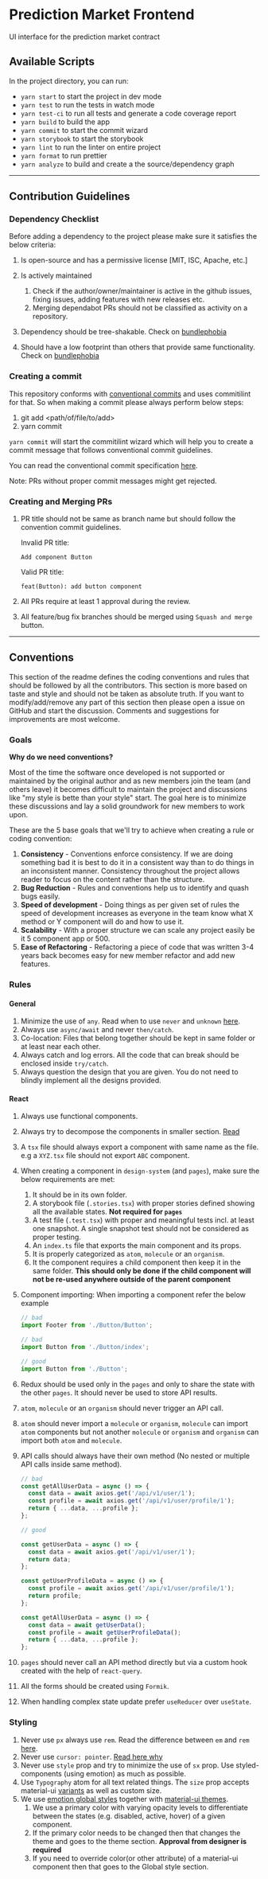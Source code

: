 # Prediction Market Frontend

UI interface for the prediction market contract

## Available Scripts

In the project directory, you can run:

- `yarn start` to start the project in dev mode
- `yarn test` to run the tests in watch mode
- `yarn test-ci` to run all tests and generate a code coverage report
- `yarn build` to build the app
- `yarn commit` to start the commit wizard
- `yarn storybook` to start the storybook
- `yarn lint` to run the linter on entire project
- `yarn format` to run prettier
- `yarn analyze` to build and create a the source/dependency graph

---

## Contribution Guidelines

### Dependency Checklist

Before adding a dependency to the project please make sure it satisfies the below criteria:

1. Is open-source and has a permissive license [MIT, ISC, Apache, etc.]
2. Is actively maintained

   1. Check if the author/owner/maintainer is active in the github issues, fixing issues, adding features with new releases etc.
   2. Merging dependabot PRs should not be classified as activity on a repository.

3. Dependency should be tree-shakable. Check on [bundlephobia](https://bundlephobia.com/)
4. Should have a low footprint than others that provide same functionality. Check on [bundlephobia](https://bundlephobia.com/)

### Creating a commit

This repository conforms with [conventional commits](https://www.conventionalcommits.org/) and uses commitilint for that. So when making a commit please always perform below steps:

1. git add <path/of/file/to/add>
2. yarn commit

`yarn commit` will start the commitilint wizard which will help you to create a commit message that follows conventional commit guidelines.

You can read the conventional commit specification [here](https://www.conventionalcommits.org/en/v1.0.0/#specification).

Note: PRs without proper commit messages might get rejected.

### Creating and Merging PRs

1. PR title should not be same as branch name but should follow the convention commit guidelines.

   Invalid PR title:

   ```text
   Add component Button
   ```

   Valid PR title:

   ```text
   feat(Button): add button component
   ```

2. All PRs require at least 1 approval during the review.

3. All feature/bug fix branches should be merged using `Squash and merge` button.

---

## Conventions

This section of the readme defines the coding conventions and rules that should be followed by all the contributors.
This section is more based on taste and style and should not be taken as absolute truth.
If you want to modify/add/remove any part of this section then please open a issue on GitHub and start the discussion.
Comments and suggestions for improvements are most welcome.

### Goals

**Why do we need conventions?**

Most of the time the software once developed is not supported or maintained by the original author and as new members join the team (and others leave) it
becomes difficult to maintain the project and discussions like "my style is bette than your style" start. The goal here is to minimize these discussions and lay a solid groundwork for new members to work upon.

These are the 5 base goals that we'll try to achieve when creating a rule or coding convention:

1. **Consistency** - Conventions enforce consistency. If we are doing something bad it is best to do it in a consistent way than to do things in an inconsistent manner. Consistency throughout the project allows reader to focus on the content rather than the structure.
2. **Bug Reduction** - Rules and conventions help us to identify and quash bugs easily.
3. **Speed of development** - Doing things as per given set of rules the speed of development increases as everyone in the team know what X method or Y component will do and how to use it.
4. **Scalability** - With a proper structure we can scale any project easily be it 5 component app or 500.
5. **Ease of Refactoring** - Refactoring a piece of code that was written 3-4 years back becomes easy for new member refactor and add new features.

### Rules

#### General

1. Minimize the use of `any`. Read when to use `never` and `unknown` [here](https://blog.logrocket.com/when-to-use-never-and-unknown-in-typescript-5e4d6c5799ad/).
2. Always use `async/await` and never `then/catch`.
3. Co-location: Files that belong together should be kept in same folder or at least near each other.
4. Always catch and log errors. All the code that can break should be enclosed inside `try/catch`.
5. Always question the design that you are given. You do not need to blindly implement all the designs provided.

#### React

1. Always use functional components.
2. Always try to decompose the components in smaller section. [Read](https://medium.com/dailyjs/techniques-for-decomposing-react-components-e8a1081ef5da)
3. A `tsx` file should always export a component with same name as the file. e.g a `XYZ.tsx` file should not export `ABC` component.
4. When creating a component in `design-system` (and `pages`), make sure the below requirements are met:
   1. It should be in its own folder.
   2. A storybook file (`.stories.tsx`) with proper stories defined showing all the available states. **Not required for `pages`**
   3. A test file (`.test.tsx`) with proper and meaningful tests incl. at least one snapshot. A single snapshot test should not be considered as proper testing.
   4. An `index.ts` file that exports the main component and its props.
   5. It is properly categorized as `atom`, `molecule` or an `organism`.
   6. It the component requires a child component then keep it in the same folder. **This should only be done if the child component will not be re-used anywhere outside of the parent component**
5. Component importing: When importing a component refer the below example

   ```jsx
   // bad
   import Footer from './Button/Button';

   // bad
   import Button from './Button/index';

   // good
   import Button from './Button';
   ```

6. Redux should be used only in the `pages` and only to share the state with the other `pages`. It should never be used to store API results.
7. `atom`, `molecule` or an `organism` should never trigger an API call.
8. `atom` should never import a `molecule` or `organism`, `molecule` can import `atom` components but not another `molecule` or `organism` and `organism` can import both `atom` and `molecule`.
9. API calls should always have their own method (No nested or multiple API calls inside same method).

   ```js
   // bad
   const getAllUserData = async () => {
     const data = await axios.get('/api/v1/user/1');
     const profile = await axios.get('/api/v1/user/profile/1');
     return { ...data, ...profile };
   };

   // good

   const getUserData = async () => {
     const data = await axios.get('/api/v1/user/1');
     return data;
   };

   const getUserProfileData = async () => {
     const profile = await axios.get('/api/v1/user/profile/1');
     return profile;
   };

   const getAllUserData = async () => {
     const data = await getUserData();
     const profile = await getUserProfileData();
     return { ...data, ...profile };
   };
   ```

10. `pages` should never call an API method directly but via a custom hook created with the help of `react-query`.
11. All the forms should be created using `Formik`.
12. When handling complex state update prefer `useReducer` over `useState`.

### Styling

1. Never use `px` always use `rem`. Read the difference between `em` and `rem` [here](https://zellwk.com/blog/rem-vs-em/).
2. Never use `cursor: pointer`. [Read here why](https://medium.com/simple-human/buttons-shouldnt-have-a-hand-cursor-b11e99ca374b)
3. Never use `style` prop and try to minimize the use of `sx` prop. Use styled-components (using emotion) as much as possible.
4. Use `Typography` atom for all text related things. The `size` prop accepts material-ui [variants](https://next.material-ui.com/customization/typography/#variants) as well as custom size.
5. We use [emotion global styles](https://emotion.sh/docs/globals) together with [material-ui themes](https://material-ui.com/customization/theming/).
   1. We use a primary color with varying opacity levels to differentiate between the states (e.g. disabled, active, hover) of a given component.
   2. If the primary color needs to be changed then that changes the theme and goes to the theme section. **Approval from designer is required**
   3. If you need to override color(or other attribute) of a material-ui component then that goes to the Global style section.
